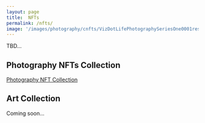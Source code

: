 ```yaml
---
layout: page
title:  NFTs
permalink: /nfts/
image: '/images/photography/cnfts/VizDotLifePhotographySeriesOne0001resized_25.jpg'
---
```

TBD...

## Photography NFTs Collection
[Photography NFT Collection](https://viz.life/photography-nfts)

## Art Collection
Coming soon...
